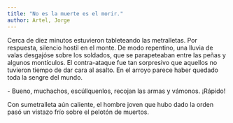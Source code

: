 ```yaml
---
title: "No es la muerte es el morir."
author: Artel, Jorge
---
```

<div data-schema-version="8"><p>Cerca de diez minutos estuvieron tableteando las metralletas. Por respuesta, silencio hostil en el monte. De modo repentino, una lluvia de valas desgajóse sobre los soldados, que se parapeteaban entre las peñas y algunos montículos. El contra-ataque fue tan sorpresivo que aquellos no tuvieron tiempo de dar cara al asalto. En el arroyo parece haber quedado toda la sengre del mundo.</p> <p>- Bueno, muchachos, escúllquenlos, recojan las armas y vámonos. ¡Rápido!</p> <p>Con sumetralleta aún caliente, el hombre joven que hubo dado la orden pasó un vistazo frío sobre el pelotón de muertos.</p> </div>